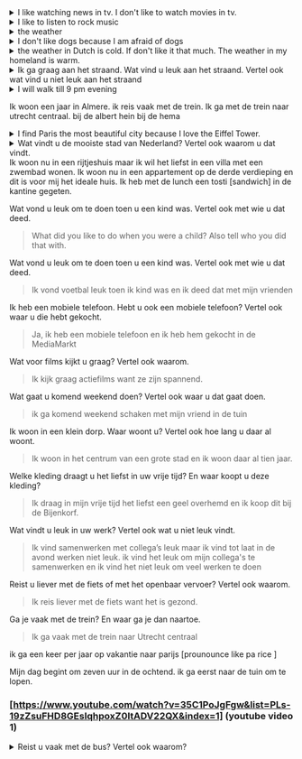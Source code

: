 <details> <summary> I like watching news in tv. I don't like to watch movies in tv.</summary>
Ik kijk graag naar nieuws op de televisie. Ik kijk niet graag films op de televisie.</details>

<details><summary>I like to listen to rock music</summary>Ik luister graag naar rockmuziek  </details>

<details><summary> the weather </summary> het weer </details>

<details><summary>I don't like dogs because I am afraid of dogs</summary>Ik hou niet van honden want ik ben bang voor honden
</details>

<details><summary>
the weather in Dutch is cold. If don't like it that much. The weather in my homeland is warm.
</summary>
het weer in Nederlands is koud. Ik vind het niet zo leuk. Het weer in mijn eigenland is warm.
</details>

<details><summary>
Ik ga graag aan het straand. Wat vind u leuk aan het straand. Vertel ook wat vind u niet leuk aan het straand </summary>
ik teken graag op zand op het strand. Ik hou niet van de wind op het strand.
</details>

<details><summary> I will walk till 9 pm evening</summary>
Ik loop tot negen uur 's avonds</details>

Ik woon een jaar in Almere.
ik reis vaak met de trein. Ik ga met de trein naar utrecht centraal.
bij de albert hein
bij de hema

<details><summary>
I find Paris the most beautiful city because I love the Eiffel Tower.
</summary>
Ik vind Parijs de mooiste stad omdat ik van de Eiffeltoren hou.
</details>
<details><summary>Wat vindt u de mooiste stad van Nederland? Vertel ook waarom u dat vindt.</summary>
Ik vind Amsterdam de mooiste stad van Nederland want ik hou van de grachten.</details>
Ik woon nu in een rijtjeshuis maar ik wil het liefst in een villa met een zwembad wonen.
Ik woon nu in een appartement op de derde verdieping en dit is voor mij het ideale huis.
Ik heb met de lunch een tosti [sandwich] in de kantine gegeten.

Wat vond u leuk om te doen toen u een kind was. Vertel ook met wie u dat deed.
  > What did you like to do when you were a child? Also tell who you did that with.

Wat vond u leuk om te doen toen u een kind was. Vertel ook met wie u dat deed.
  > Ik vond voetbal leuk toen ik kind was en ik deed dat met mijn vrienden

Ik heb een mobiele telefoon. Hebt u ook een mobiele telefoon? Vertel ook waar u die hebt gekocht.
  > Ja, ik heb een mobiele telefoon en ik heb hem gekocht in de MediaMarkt

Wat voor films kijkt u graag? Vertel ook waarom.
  > Ik kijk graag actiefilms want ze zijn spannend.

Wat gaat u komend weekend doen? Vertel ook waar u dat gaat doen.
  > ik ga komend weekend schaken met mijn vriend in de tuin

Ik woon in een klein dorp. Waar woont u? Vertel ook hoe lang u daar al woont.
  > Ik woon in het centrum van een grote stad en ik woon daar al tien jaar.

Welke kleding draagt u het liefst in uw vrije tijd? En waar koopt u deze kleding?
  > Ik draag in mijn vrije tijd het liefst een geel overhemd en ik koop dit bij de Bijenkorf.

Wat vindt u leuk in uw werk? Vertel ook wat u niet leuk vindt.
  > Ik vind samenwerken met collega’s leuk maar ik vind tot laat in de avond werken niet leuk.
  > ik vind het leuk om mijn collega's te samenwerken en ik vind het niet leuk om veel werken te doen

Reist u liever met de fiets of met het openbaar vervoer? Vertel ook waarom.
  > Ik reis liever met de fiets want het is gezond.

Ga je vaak met de trein? En waar ga je dan naartoe.
  > Ik ga vaak met de trein naar Utrecht centraal

ik ga een keer per jaar op vakantie naar parijs [prounounce like pa rice ]

Mijn dag begint om zeven uur in de ochtend. ik ga eerst naar de tuin om te lopen.

### [https://www.youtube.com/watch?v=35C1PoJgFgw&list=PLs-19zZsuFHD8GEsIqhpoxZ0ItADV22QX&index=1] (youtube video 1)

<details><summary> Reist u vaak met de bus? Vertel ook waarom? </summary>
Ik reis vaak met de bus want ik heb geen auto</details>

